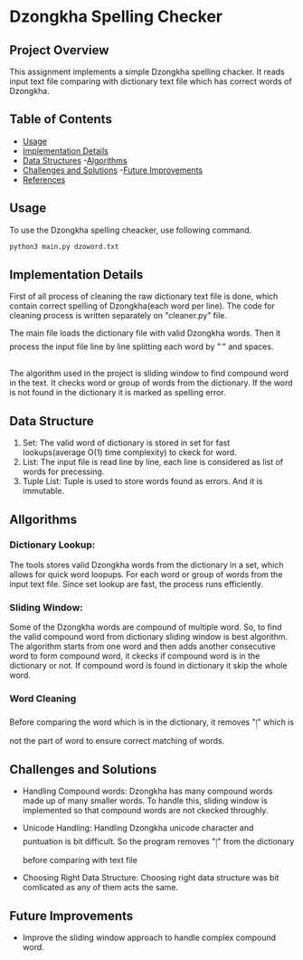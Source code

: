 # Dzongkha Spelling Checker

## Project Overview

This assignment implements a simple Dzongkha spelling chacker. It reads input text file comparing with dictionary text file which has correct words of Dzongkha. 

## Table of Contents
- [Usage](#usage)
- [Implementation Details](#implementation-details)
- [Data Structures](#data-structures)
-[Algorithms](#algorithms)
- [Challenges and Solutions](#challenges-and-solutions)
-[Future Improvements](#future-improvements)
- [References](#references)

## Usage
To use the Dzongkha spelling cheacker, use following command.

```bash
python3 main.py dzoword.txt
```

## Implementation Details
First of all process of cleaning the raw dictionary text file is done, which contain correct spelling of Dzongkha(each word per line). The code for cleaning process is written separately on "cleaner.py" file. 

The main file loads the dictionary file with valid Dzongkha words. Then it process the input file line by line splitting each word by "་" and spaces.

The algorithm used in the project is sliding window to find compound word in the text. It checks word or group of words from the dictionary. If the word is not found in the dictionary it is marked as spelling error.

## Data Structure 
1. Set: The valid word of dictionary is stored in set for fast lookups(average O(1) time complexity) to ckeck for word.
2. List: The input file is read line by line, each line is considered as list of words for precessing.
3. Tuple List: Tuple is used to store words found as errors. And it is immutable.

## Allgorithms
### Dictionary Lookup: 
The tools stores valid Dzongkha words from the dictionary in a set, which allows for quick word loopups. For each word or group of words from the input text file. Since set lookup are fast, the process runs efficiently.

### Sliding Window:
Some of the Dzongkha words are compound of multiple word. So, to find the valid compound word from dictionary sliding window is best algorithm. The algorithm starts from one word and then adds another consecutive word to form compound word, it ckecks if compound word is in the dictionary or not. If compound word is found in dictionary it skip the whole word.

### Word Cleaning
Before comparing the word which is in the dictionary, it removes "།" which is not the part of word to ensure correct matching of words.

## Challenges and Solutions
* Handling Compound words: Dzongkha has many compound words made up of many smaller words. To handle this, sliding window is implemented so that compound words are not ckecked throughly.

* Unicode Handling: Handling Dzongkha unicode character and puntuation is bit difficult. So the program removes "།" from the dictionary before comparing with text file 

* Choosing Right Data Structure: Choosing right data structure was bit comlicated as any of them acts the same.

## Future Improvements
* Improve the sliding window approach to handle complex compound word.

